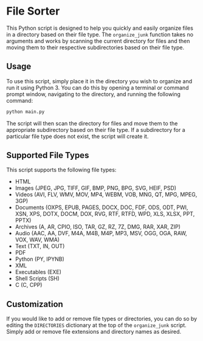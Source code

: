 # File Sorter

This Python script is designed to help you quickly and easily organize files in a directory based on their file type. The `organize_junk` function takes no arguments and works by scanning the current directory for files and then moving them to their respective subdirectories based on their file type.

## Usage

To use this script, simply place it in the directory you wish to organize and run it using Python 3. You can do this by opening a terminal or command prompt window, navigating to the directory, and running the following command:

```Python
python main.py
```

The script will then scan the directory for files and move them to the appropriate subdirectory based on their file type. If a subdirectory for a particular file type does not exist, the script will create it.

## Supported File Types

This script supports the following file types:

* HTML
* Images (JPEG, JPG, TIFF, GIF, BMP, PNG, BPG, SVG, HEIF, PSD)
* Videos (AVI, FLV, WMV, MOV, MP4, WEBM, VOB, MNG, QT, MPG, MPEG, 3GP)
* Documents (OXPS, EPUB, PAGES, DOCX, DOC, FDF, ODS, ODT, PWI, XSN, XPS, DOTX, DOCM, DOX, RVG, RTF, RTFD, WPD, XLS, XLSX, PPT, PPTX)
* Archives (A, AR, CPIO, ISO, TAR, GZ, RZ, 7Z, DMG, RAR, XAR, ZIP)
* Audio (AAC, AA, DVF, M4A, M4B, M4P, MP3, MSV, OGG, OGA, RAW, VOX, WAV, WMA)
* Text (TXT, IN, OUT)
* PDF
* Python (PY, IPYNB)
* XML
* Executables (EXE)
* Shell Scripts (SH)
* C (C, CPP)

## Customization

If you would like to add or remove file types or directories, you can do so by editing the `DIRECTORIES` dictionary at the top of the `organize_junk` script. Simply add or remove file extensions and directory names as desired.
